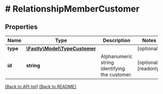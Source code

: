 # # RelationshipMemberCustomer

## Properties

Name | Type | Description | Notes
------------ | ------------- | ------------- | -------------
**type** | [**\Fastly\Model\TypeCustomer**](TypeCustomer.md) |  | [optional] 
**id** | **string** | Alphanumeric string identifying the customer. | [optional] [readonly] 


[[Back to API list]](../../README.md#endpoints) [[Back to README]](../../README.md)
